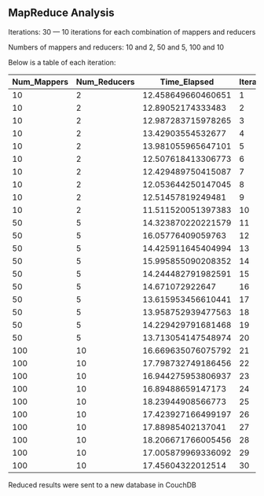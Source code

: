 ## MapReduce Analysis

Iterations: 30 — 10 iterations for each combination of mappers and reducers

Numbers of mappers and reducers: 10 and 2, 50 and 5, 100 and 10


Below is a table of each iteration:

| Num_Mappers | Num_Reducers | Time_Elapsed       | Iteration |
|-------------|--------------|--------------------|-----------|
| 10          | 2            | 12.458649660460651 | 1         |
| 10          | 2            | 12.89052174333483  | 2         |
| 10          | 2            | 12.987283715978265 | 3         |
| 10          | 2            | 13.42903554532677  | 4         |
| 10          | 2            | 13.981055965647101 | 5         |
| 10          | 2            | 12.507618413306773 | 6         |
| 10          | 2            | 12.429489750415087 | 7         |
| 10          | 2            | 12.053644250147045 | 8         |
| 10          | 2            | 12.51457819249481  | 9         |
| 10          | 2            | 11.511520051397383 | 10        |
| 50          | 5            | 14.323870220221579 | 11        |
| 50          | 5            | 16.05776409059763  | 12        |
| 50          | 5            | 14.425911645404994 | 13        |
| 50          | 5            | 15.995855090208352 | 14        |
| 50          | 5            | 14.244482791982591 | 15        |
| 50          | 5            | 14.671072922647    | 16        |
| 50          | 5            | 13.615953456610441 | 17        |
| 50          | 5            | 13.958752939477563 | 18        |
| 50          | 5            | 14.229429791681468 | 19        |
| 50          | 5            | 13.713054147548974 | 20        |
| 100         | 10           | 16.669635076075792 | 21        |
| 100         | 10           | 17.798732749186456 | 22        |
| 100         | 10           | 16.944275953806937 | 23        |
| 100         | 10           | 16.89488659147173  | 24        |
| 100         | 10           | 18.23944908566773  | 25        |
| 100         | 10           | 17.423927166499197 | 26        |
| 100         | 10           | 17.88985402137041  | 27        |
| 100         | 10           | 18.206671766005456 | 28        |
| 100         | 10           | 17.005879969336092 | 29        |
| 100         | 10           | 17.45604322012514  | 30        |

Reduced results were sent to a new database in CouchDB
